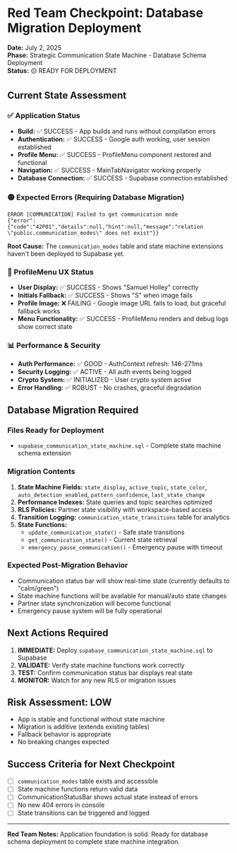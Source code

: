 # Red Team Checkpoint: Database Migration Deployment
**Date:** July 2, 2025  
**Phase:** Strategic Communication State Machine - Database Schema Deployment  
**Status:** 🟡 READY FOR DEPLOYMENT

## Current State Assessment

### ✅ Application Status
- **Build:** ✅ SUCCESS - App builds and runs without compilation errors
- **Authentication:** ✅ SUCCESS - Google auth working, user session established
- **Profile Menu:** ✅ SUCCESS - ProfileMenu component restored and functional
- **Navigation:** ✅ SUCCESS - MainTabNavigator working properly
- **Database Connection:** ✅ SUCCESS - Supabase connection established

### 🟡 Expected Errors (Requiring Database Migration)
```
ERROR [COMMUNICATION] Failed to get communication mode 
{"error":{"code":"42P01","details":null,"hint":null,"message":"relation \"public.communication_modes\" does not exist"}}
```

**Root Cause:** The `communication_modes` table and state machine extensions haven't been deployed to Supabase yet.

### 🔧 ProfileMenu UX Status
- **User Display:** ✅ SUCCESS - Shows "Samuel Holley" correctly
- **Initials Fallback:** ✅ SUCCESS - Shows "S" when image fails
- **Profile Image:** ❌ FAILING - Google image URL fails to load, but graceful fallback works
- **Menu Functionality:** ✅ SUCCESS - ProfileMenu renders and debug logs show correct state

### 📊 Performance & Security
- **Auth Performance:** ✅ GOOD - AuthContext refresh: 146-271ms
- **Security Logging:** ✅ ACTIVE - All auth events being logged
- **Crypto System:** ✅ INITIALIZED - User crypto system active
- **Error Handling:** ✅ ROBUST - No crashes, graceful degradation

## Database Migration Required

### Files Ready for Deployment
- `supabase_communication_state_machine.sql` - Complete state machine schema extension

### Migration Contents
1. **State Machine Fields:** `state_display`, `active_topic`, `state_color`, `auto_detection_enabled`, `pattern_confidence`, `last_state_change`
2. **Performance Indexes:** State queries and topic searches optimized
3. **RLS Policies:** Partner state visibility with workspace-based access
4. **Transition Logging:** `communication_state_transitions` table for analytics
5. **State Functions:** 
   - `update_communication_state()` - Safe state transitions
   - `get_communication_state()` - Current state retrieval  
   - `emergency_pause_communication()` - Emergency pause with timeout

### Expected Post-Migration Behavior
- Communication status bar will show real-time state (currently defaults to "calm/green")
- State machine functions will be available for manual/auto state changes
- Partner state synchronization will become functional
- Emergency pause system will be fully operational

## Next Actions Required
1. **IMMEDIATE:** Deploy `supabase_communication_state_machine.sql` to Supabase
2. **VALIDATE:** Verify state machine functions work correctly
3. **TEST:** Confirm communication status bar displays real state
4. **MONITOR:** Watch for any new RLS or migration issues

## Risk Assessment: LOW
- App is stable and functional without state machine
- Migration is additive (extends existing tables)
- Fallback behavior is appropriate
- No breaking changes expected

## Success Criteria for Next Checkpoint
- [ ] `communication_modes` table exists and accessible
- [ ] State machine functions return valid data
- [ ] CommunicationStatusBar shows actual state instead of errors
- [ ] No new 404 errors in console
- [ ] State transitions can be triggered and logged

---
**Red Team Notes:** Application foundation is solid. Ready for database schema deployment to complete state machine integration.

